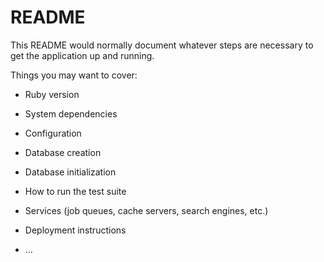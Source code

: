 # README

This README would normally document whatever steps are necessary to get the
application up and running.

Things you may want to cover:

* Ruby version

* System dependencies

* Configuration 

* Database creation

* Database initialization

* How to run the test suite

* Services (job queues, cache servers, search engines, etc.)

* Deployment instructions

* ...
